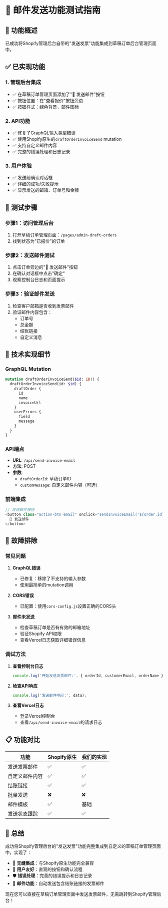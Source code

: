 # 📧 邮件发送功能测试指南

## 🎯 功能概述

已成功将Shopify管理后台自带的"发送发票"功能集成到草稿订单后台管理页面中。

## ✅ 已实现功能

### 1. 管理后台集成
- ✅ 在草稿订单管理页面添加了"📧 发送邮件"按钮
- ✅ 按钮位置：在"查看报价"按钮旁边
- ✅ 按钮样式：绿色背景，邮件图标

### 2. API功能
- ✅ 修复了GraphQL输入类型错误
- ✅ 使用Shopify原生的`draftOrderInvoiceSend` mutation
- ✅ 支持自定义邮件内容
- ✅ 完整的错误处理和日志记录

### 3. 用户体验
- ✅ 发送前确认对话框
- ✅ 详细的成功/失败提示
- ✅ 显示发送的邮箱、订单号和金额

## 🧪 测试步骤

### 步骤1：访问管理后台
1. 打开草稿订单管理页面：`/pages/admin-draft-orders`
2. 找到状态为"已报价"的订单

### 步骤2：发送邮件测试
1. 点击订单旁边的"📧 发送邮件"按钮
2. 在确认对话框中点击"确定"
3. 观察控制台日志和页面提示

### 步骤3：验证邮件发送
1. 检查客户邮箱是否收到发票邮件
2. 验证邮件内容包含：
   - 订单号
   - 总金额
   - 结账链接
   - 自定义消息

## 🔧 技术实现细节

### GraphQL Mutation
```graphql
mutation draftOrderInvoiceSend($id: ID!) {
  draftOrderInvoiceSend(id: $id) {
    draftOrder {
      id
      name
      invoiceUrl
    }
    userErrors {
      field
      message
    }
  }
}
```

### API端点
- **URL**: `/api/send-invoice-email`
- **方法**: POST
- **参数**: 
  - `draftOrderId`: 草稿订单ID
  - `customMessage`: 自定义邮件内容（可选）

### 前端集成
```javascript
// 发送邮件按钮
<button class="action-btn email" onclick="sendInvoiceEmail('${order.id}', '${order.email}', '${order.name}')">
  📧 发送邮件
</button>
```

## 🚨 故障排除

### 常见问题

1. **GraphQL错误**
   - 已修复：移除了不支持的输入参数
   - 使用最简单的mutation调用

2. **CORS错误**
   - 已配置：使用`cors-config.js`设置正确的CORS头

3. **邮件未发送**
   - 检查草稿订单是否有有效的邮箱地址
   - 验证Shopify API权限
   - 查看Vercel日志获取详细错误信息

### 调试方法

1. **查看控制台日志**
   ```javascript
   console.log('开始发送发票邮件:', { orderId, customerEmail, orderName });
   ```

2. **检查API响应**
   ```javascript
   console.log('发送邮件响应:', data);
   ```

3. **查看Vercel日志**
   - 登录Vercel控制台
   - 查看`/api/send-invoice-email`的请求日志

## 📋 功能对比

| 功能 | Shopify原生 | 我们的实现 |
|------|-------------|------------|
| 发送发票邮件 | ✅ | ✅ |
| 自定义邮件内容 | ✅ | ✅ |
| 结账链接 | ✅ | ✅ |
| 批量发送 | ❌ | ❌ |
| 邮件模板 | ✅ | 基础 |
| 发送状态跟踪 | ✅ | ✅ |

## 🎉 总结

成功将Shopify管理后台的"发送发票"功能完整集成到自定义的草稿订单管理页面中，实现了：

- 🔗 **无缝集成**：与Shopify原生功能完全兼容
- 🎨 **用户友好**：直观的按钮和确认流程
- 🛡️ **错误处理**：完善的错误提示和日志记录
- 📧 **邮件功能**：自动发送包含结账链接的发票邮件

现在您可以直接在草稿订单管理页面中发送发票邮件，无需跳转到Shopify管理后台！
